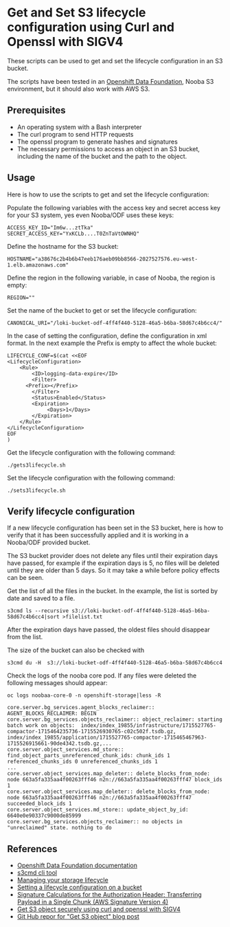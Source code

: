 # Get and Set S3 lifecycle configuration using Curl and Openssl with SIGV4

These scripts can be used to get and set the lifecycle configuration in an S3 bucket.

The scripts have been tested in an [Openshift Data Foundation](https://access.redhat.com/documentation/en-us/red_hat_openshift_data_foundation/4.14), Nooba S3 environment, but it should also work with AWS S3.

## Prerequisites

- An operating system with a Bash interpreter
- The curl program to send HTTP requests
- The openssl program to generate hashes and signatures
- The necessary permissions to access an object in an S3 bucket, including the name of the bucket and the path to the object.


## Usage

Here is how to use the scripts to get and set the lifecycle configuration:

Populate the following variables with the access key and secret access key for your S3 system, yes even Nooba/ODF uses these keys:

```
ACCESS_KEY_ID="Im6w...ztTka"
SECRET_ACCESS_KEY="YxKCLb....T0ZnTaVtOWNHQ"
```

Define the hostname for the S3 bucket:
```
HOSTNAME="a38676c2b4b6b47eeb176aeb09bb8566-2027527576.eu-west-1.elb.amazonaws.com"
```

Define the region in the following variable, in case of Nooba, the region is empty:
```
REGION=""
```
Set the name of the bucket to get or set the lifecycle configuration:
```
CANONICAL_URI="/loki-bucket-odf-4ff4f440-5128-46a5-b6ba-58d67c4b6cc4/"
```
In the case of setting the configuration, define the configuration in xml format. In the next example the Prefix is empty to affect the whole bucket:

```
LIFECYCLE_CONF=$(cat <<EOF
<LifecycleConfiguration>
    <Rule>
        <ID>logging-data-expire</ID>
        <Filter>
	  <Prefix></Prefix>
        </Filter>
        <Status>Enabled</Status>
        <Expiration>
             <Days>1</Days>
        </Expiration>
    </Rule>
</LifecycleConfiguration>
EOF
)
```
Get the lifecycle configuration with the following command:

```
./gets3lifecycle.sh
````

Set the lifecycle configuration with the following command:
````
./sets3lifecycle.sh
````

## Verify lifecycle configuration

If a new lifecycle configuration has been set in the S3 bucket, here is how to verify that it has been successfully applied and it is working in a Nooba/ODF provided bucket.

The S3 bucket provider does not delete any files until their expiration days have passed, for example if the expiration days is 5, no files will be deleted until they are older than 5 days.  So it may take a while before policy effects can be seen.

Get the list of all the files in the bucket.  In the example, the list is sorted by date and saved to a file.
```
s3cmd ls --recursive s3://loki-bucket-odf-4ff4f440-5128-46a5-b6ba-58d67c4b6cc4|sort >filelist.txt
```

After the expiration days have passed, the oldest files should disappear from the list.

The size of the bucket can also be checked with
```
s3cmd du -H  s3://loki-bucket-odf-4ff4f440-5128-46a5-b6ba-58d67c4b6cc4
```

Check the logs of the nooba core pod. If any files were deleted the following messages should appear:
```
oc logs noobaa-core-0 -n openshift-storage|less -R

core.server.bg_services.agent_blocks_reclaimer:: AGENT_BLOCKS_RECLAIMER: BEGIN
core.server.bg_services.objects_reclaimer:: object_reclaimer: starting batch work on objects:  index/index_19855/infrastructure/1715527765-compactor-1715464235736-1715526930765-c02c502f.tsdb.gz, index/index_19855/application/1715527765-compactor-1715465467963-1715526915661-90de4342.tsdb.gz,...
core.server.object_services.md_store:: find_object_parts_unreferenced_chunk_ids: chunk_ids 1 referenced_chunks_ids 0 unreferenced_chunks_ids 1
...
core.server.object_services.map_deleter:: delete_blocks_from_node: node 663a5fa335aa4f00263fff46 n2n://663a5fa335aa4f00263fff47 block_ids 1
core.server.object_services.map_deleter:: delete_blocks_from_node: node 663a5fa335aa4f00263fff46 n2n://663a5fa335aa4f00263fff47 succeeded_block_ids 1
core.server.object_services.md_store:: update_object_by_id: 6640e0e90337c9000de85999
core.server.bg_services.objects_reclaimer:: no objects in "unreclaimed" state. nothing to do
```

## References
* [Openshift Data Foundation documentation](https://access.redhat.com/documentation/en-us/red_hat_openshift_data_foundation/4.14)
* [s3cmd cli tool](https://github.com/s3tools)
* [Managing your storage lifecycle](https://docs.aws.amazon.com/AmazonS3/latest/userguide/object-lifecycle-mgmt.html)
* [Setting a lifecycle configuration on a bucket](https://docs.aws.amazon.com/AmazonS3/latest/userguide/how-to-set-lifecycle-configuration-intro.html)
* [Signature Calculations for the Authorization Header: Transferring Payload in a Single Chunk (AWS Signature Version 4)](https://docs.aws.amazon.com/AmazonS3/latest/API/sig-v4-header-based-auth.html)
* [Get S3 object securely using curl and openssl with SIGV4](https://blog.revolve.team/2023/01/19/s3-object-securely-curl-openssl-sigv4/)
* [Git Hub repor for "Get S3 object" blog post](https://github.com/ReyanL/get-object-s3)
